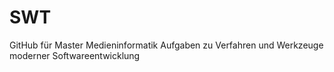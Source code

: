 # SWT
GitHub für Master Medieninformatik
Aufgaben zu Verfahren und Werkzeuge moderner Softwareentwicklung
